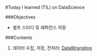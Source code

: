 #Today I learned (TIL) on DataScience 

###Objectives
- 셀프 스터디 및 레퍼런스 저장

###Contents
1. 데이터 수집, 저장, 전처리: [DataWrangling](https://github.com/h3imdallr/TIL-datascience/blob/master/DataWrangling.ipynb)

